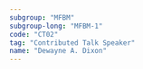 ```yaml
---
subgroup: "MFBM"
subgroup-long: "MFBM-1"
code: "CT02"
tag: "Contributed Talk Speaker"
name: "Dewayne A. Dixon"
---
```

